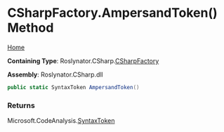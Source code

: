 <a name="_top"></a>

# CSharpFactory\.AmpersandToken\(\) Method

[Home](../../../../README.md#_top)

**Containing Type**: Roslynator\.CSharp\.[CSharpFactory](../README.md#_top)

**Assembly**: Roslynator\.CSharp\.dll

```csharp
public static SyntaxToken AmpersandToken()
```

### Returns

Microsoft\.CodeAnalysis\.[SyntaxToken](https://docs.microsoft.com/en-us/dotnet/api/microsoft.codeanalysis.syntaxtoken)

